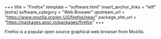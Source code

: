 +++
title = "Firefox"
template = "software.html"
insert_anchor_links = "left"
[extra]
software_category = "Web Broswer"
upstream_url = "https://www.mozilla.org/en-US/firefox/new/"
package_site_url = "https://packages.aosc.io/packages/firefox"
+++

Firefox is a popular open source graphical web browser from Mozilla. 
